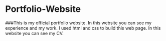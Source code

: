 # Portfolio-Website
 ###This is my official portfolio website.
 In this website you can see my experience and my work.
 I used html and css to build this web page.
 In this website you can see my CV.
